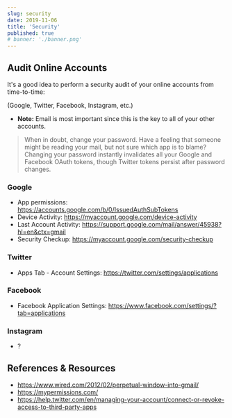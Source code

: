 ```yaml
---
slug: security
date: 2019-11-06
title: 'Security'
published: true
# banner: './banner.png'
---
```


## Audit Online Accounts

It's a good idea to perform a security audit of your online accounts from time-to-time:

(Google, Twitter, Facebook, Instagram, etc.)

- **Note:** Email is most important since this is the key to all of your other accounts.

> When in doubt, change your password. Have a feeling that someone might be reading your mail, but not sure which app is to blame? Changing your password instantly invalidates all your Google and Facebook OAuth tokens, though Twitter tokens persist after password changes.

### Google

- App permissions: https://accounts.google.com/b/0/IssuedAuthSubTokens
- Device Activity: https://myaccount.google.com/device-activity
- Last Account Activity: https://support.google.com/mail/answer/45938?hl=en&ctx=gmail
- Security Checkup: https://myaccount.google.com/security-checkup

### Twitter

- Apps Tab - Account Settings: https://twitter.com/settings/applications

### Facebook

- Facebook Application Settings: https://www.facebook.com/settings/?tab=applications

### Instagram

- ?

## References & Resources

- https://www.wired.com/2012/02/perpetual-window-into-gmail/
- https://mypermissions.com/
- https://help.twitter.com/en/managing-your-account/connect-or-revoke-access-to-third-party-apps
